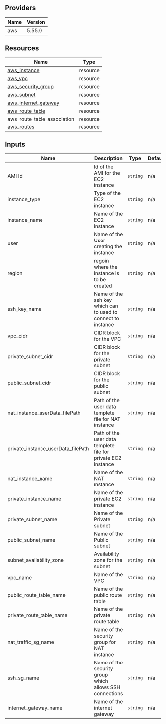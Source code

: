 ## Providers
|Name|Version|
|---|--|
|aws|5.55.0|

## Resources

| Name | Type |
|------|------|
| [aws_instance](https://registry.terraform.io/providers/hashicorp/aws/latest/docs/resources/instance) | resource|
| [aws_vpc](https://registry.terraform.io/providers/hashicorp/aws/latest/docs/resources/vpc) | resource|
| [aws_security_group](https://registry.terraform.io/providers/hashicorp/aws/latest/docs/resources/security_group) | resource|
| [aws_subnet](https://registry.terraform.io/providers/hashicorp/aws/latest/docs/resources/subnet) | resource|
| [aws_internet_gateway](https://registry.terraform.io/providers/hashicorp/aws/latest/docs/resources/internet_gateway) | resource|
| [aws_route_table](https://registry.terraform.io/providers/hashicorp/aws/latest/docs/resources/route_table) | resource|
| [aws_route_table_association](https://registry.terraform.io/providers/hashicorp/aws/latest/docs/resources/route_table_association) | resource|
| [aws_routes](https://registry.terraform.io/providers/hashicorp/aws/latest/docs/resources/route) | resource|


## Inputs
| Name | Description | Type | Default | Required |
|------|-------------|------|---------|:--------:|
| AMI Id | Id of the AMI for the EC2 instance | `string` | n/a | yes 
| instance_type | Type of the EC2 instance | `string` | n/a | yes |
| instance_name | Name of the EC2 instance | `string` | n/a | yes |
| user | Name of the User creating the instance | `string` | n/a | yes |
| region | regoin where the instance is to be created | `string` | n/a | yes |
| ssh_key_name | Name of the ssh key which can to used to connect to instance | `string` | n/a | yes |
| vpc_cidr | CIDR block for the VPC | `string` | n/a | yes |
| private_subnet_cidr | CIDR block for the private subnet | `string` | n/a | yes |
| public_subnet_cidr | CIDR block for the public subnet | `string` | n/a | yes |
| nat_instance_userData_filePath | Path of the user data templete file for NAT instance | `string` | n/a | yes |
| private_instance_userData_filePath | Path of the user data templete file for private EC2 instance | `string` | n/a | yes |
| nat_instance_name | Name of the NAT instance | `string` | n/a | yes |
| private_instance_name | Name of the private EC2 instance | `string` | n/a | yes |
| private_subnet_name | Name of the Private subnet | `string` | n/a | yes |
| public_subnet_name | Name of the Public subnet | `string` | n/a | yes |
| subnet_availability_zone | Availability zone for the subnet | `string` | n/a | yes |
| vpc_name | Name of the VPC | `string` | n/a | yes |
| public_route_table_name | Name of the public route table | `string` | n/a | yes |
| private_route_table_name | Name of the private route table | `string` | n/a | yes |
| nat_traffic_sg_name | Name of the security group for NAT instance | `string` | n/a | yes |
| ssh_sg_name | Name of the security group which allows SSH connections | `string` | n/a | yes |
| internet_gateway_name | Name of the internet gateway | `string`| n/a | yes |
